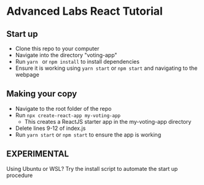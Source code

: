 # Advanced Labs React Tutorial

## Start up
* Clone this repo to your computer
* Navigate into the directory "voting-app"
* Run `yarn ` or `npm install` to install dependencies
* Ensure it is working using `yarn start` or `npm start` and navigating to the webpage

## Making your copy
 * Navigate to the root folder of the repo
 * Run `npx create-react-app my-voting-app`
    * This creates a ReactJS starter app in the my-voting-app directory
* Delete lines 9-12 of index.js 
* Run `yarn start` or `npm start` to ensure the app is working

## EXPERIMENTAL
Using Ubuntu or WSL? Try the install script to automate the start up procedure